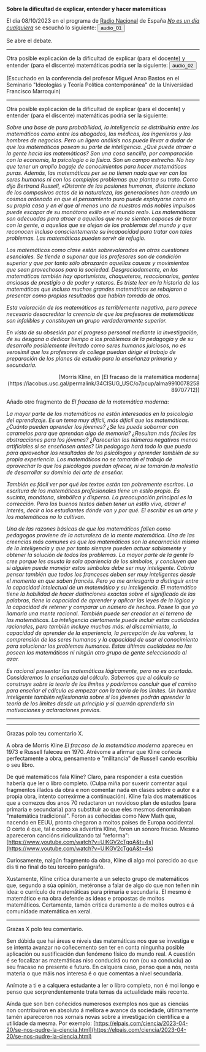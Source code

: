 __Sobre la dificultad de explicar, entender y hacer matemáticas__

El día 08/10/2023 en el programa de [Radio Nacional](https://www.rtve.es/radio/) de España [_No es un día cualquiera_](https://www.rtve.es/play/audios/no-es-un-dia-cualquiera/) se escuchó lo siguiente:
<audio id="ID001" source src="audio_05_no_es_un_dia_cualquiera.mp3"></audio><button onclick="playAudio('ID001')" type="button">audio_01</button>
<script>
function playAudio(audio_element) {
	var x = document.getElementById(audio_element);
	x.play();
}
</script>

Se abre el debate.

<hr>

Otra posible explicación de la dificultad de explicar (para el docente) y entender (para el discente) matemáticas podría ser la siguiente:
<audio id="ID002" source src="audio_bastos.mp3"></audio><button onclick="playAudio('ID002')" type="button">audio_02</button>
<script>
function playAudio(audio_element) {
	var x = document.getElementById(audio_element);
	x.play();
}
</script>

(Escuchado en la conferencia del profesor Miguel Anxo Bastos en el Seminario "Ideologías y Teoría Política contemporánea" de la Universidad Francisco Marroquin)

<hr>

Otra posible explicación de la dificultad de explicar (para el docente) y entender (para el discente) matemáticas podría ser la siguiente:

_Sobre una base de pura probabilidad, la inteligencia se distribuiría entre los matemáticos como entre los abogados, los médicos, los ingenieros y los hombres de negocios. Pero un ligero análisis nos puede llevar a dudar de que los matemáticos posean su parte de inteligencia. ¿Qué puede atraer a la gente hacia las matemáticas? Son una cosa sencilla, por comparación con la economía, la psicología o la física. Son un campo estrecho. No hay que tener un amplio bagaje de conocimientos para hacer matemáticas puras. Además, las matemáticas per se no tienen nada que ver con los seres humanos ni con los complejos problemas que plantea su trato. Como dijo Bertrand Russell, «Distante de las pasiones humanas, distante incluso de los compasivos actos de la naturaleza, las generaciones han creado un cosmos ordenado en que el pensamiento puro puede explayarse como en su propia casa y en el que al menos uno de nuestros más nobles impulsos puede escapar de su monótono exilio en el mundo real». Las matemáticas son adecuadas para atraer a aquellos que no se sienten capaces de tratar con la gente, a aquellos que se alejan de los problemas del mundo y que reconocen incluso conscientemente su incapacidad para tratar con tales problemas. Las matemáticas pueden servir de refugio._

_Los matemáticos como clase están sobrevalorados en otras cuestiones esenciales. Se tiende a suponer que los profesores son de condición superior y que por tanto sólo abrazarán aquellas causas y movimientos que sean provechosos para la sociedad. Desgraciadamente, en las matemáticas también hay oportunistas, chaqueteros, reaccionarios, gentes ansiosas de prestigio o de poder y rateros. Es triste leer en la historia de las matemáticas que incluso muchos grandes matemáticos se rebajaron a presentar como propios resultados que habían tomado de otros._

_Esta valoración de los matemáticos es terriblemente negativa, pero parece necesario desacreditar la creencia de que los profesores de matemáticas son infalibles y constituyen un grupo verdaderamente superior._

_En vista de su obsesión por el progreso personal mediante la investigación, de su desgana a dedicar tiempo a los problemas de la pedagogía y de su desarrollo posiblemente limitado como seres humanos juiciosos, no es verosímil que los profesores de college puedan dirigir el trabajo de preparación de los planes de estudio para la enseñanza primaria y secundaria._

<p align="right">(Morris Kline, en [El fracaso de la matemática moderna](https://iacobus.usc.gal/permalink/34CISUG_USC/o7pcup/alma991007825889707712))</p>

Añado otro fragmento de _El fracaso de la matemática moderna_:

_La mayor parte de los matemáticos no están interesados en la psicología del aprendizaje. Es un tema muy difícil, más difícil que las matemáticas. ¿Cuánto pueden aprender los jóvenes? ¿Se les puede sobornar con caramelos para que aprendan algo de memoria? ¿Resultan más fáciles las abstracciones para los jóvenes? ¿Parecerían los números negativos menos artificiales si se enseñasen antes? Un pedagogo hará todo lo que pueda para aprovechar los resultados de los psicólogos y aprender también de su propia experiencia. Los matemáticos no se tomarán el trabajo de aprovechar lo que los psicólogos puedan ofrecer, ni se tomarán la molestia de desarrollar su dominio del arte de enseñar._

_También es fácil ver por qué los textos están tan pobremente escritos. La escritura de los matemáticos profesionales tiene un estilo propio. Es sucinta, monótona, simbólica y dispersa. La preocupación principal es la corrección. Pero los buenos textos deben tener un estilo vivo, atraer el interés, decir a los estudiantes dónde van y por qué. El escribir es un arte y los matemáticos no lo cultivan._

_Una de las razones básicas de que los matemáticos fallen como pedagogos proviene de la naturaleza de la mente matemática. Una de las creencias más comunes es que los matemáticos son la encarnación misma de la inteligencia y que por tanto siempre pueden actuar sabiamente y obtener la solución de todos los problemas. La mayor parte de la gente lo cree porque les asusta la sola apariencia de los símbolos, y concluyen que si alguien puede manejar estos símbolos debe ser muy inteligente. Cabría pensar también que todos los franceses deben ser muy inteligentes desde el momento en que saben francés. Pero yo me arriesgaría a distinguir entre la capacidad intelectual de un matemático y su inteligencia. El matemático tiene la habilidad de hacer distinciones exactas sobre el significado de las palabras, tiene la capacidad de aprender y aplicar las leyes de la lógica y la capacidad de retener y comparar un número de hechos. Posee lo que yo llamaría una mente racional. También puede ser creador en el terreno de las matemáticas. La inteligencia ciertamente puede incluir estas cualidades racionales, pero también incluye muchas más: el discernimiento, la capacidad de aprender de la experiencia, la percepción de los valores, la comprensión de los seres humanos y la capacidad de usar el conocimiento para solucionar los problemas humanos. Estas últimas cualidades no las poseen los matemáticos ni ningún otro grupo de gente seleccionado al azar._

_Es racional presentar las matemáticas lógicamente, pero no es acertado. Consideremos la enseñanza del cálculo. Sabemos que el cálculo se construye sobre la teoría de los límites y podríamos concluir que el camino para enseñar el cálculo es empezar con la teoría de los límites. Un hombre inteligente también reflexionaría sobre si los jóvenes podrán aprender la teoría de los límites desde un principio y si querrán aprenderla sin motivaciones y aclaraciones previas._

<hr>

<hr>

Grazas polo teu comentario X.

A obra de Morris Kline _El fracaso de la matemática moderna_ apareceu en 1973 e Russell faleceu en 1970. Atrévome a afirmar que Kline coñecía perfectamente a obra, pensamento e "militancia" de Russell cando escribiu o seu libro.

De qué matemáticos fala Kline? Claro, para responder a esta cuestión habería que ler o libro completo.
(Culpa miña por suxerir comentar aquí fragmentos illados da obra e non comentar nada en clases sobre o autor e a propia obra, intento correxirme a continuación).
Kline fala dos matemáticos que a comezos dos anos 70 redactaron un novidoso plan de estudos (para primaria e secundaria) para substituír ao que eles mesmos denominaban "matemática tradicional". Foron as coñecidas como New Math que, nacendo en EEUU, pronto chegaron a moitos países de Europa occidental. O certo é que, tal e como xa advertira Kline, foron un sonoro fracso. Mesmo apareceron cancións ridiculizando tal "reforma":
[https://www.youtube.com/watch?v=UIKGV2cTgqA&t=4s](https://www.youtube.com/watch?v=UIKGV2cTgqA&t=4s)

Curiosamente, nalgún fragmento da obra, Kline di algo moi parecido ao que dis ti no final do teu terceiro parágrafo.

Xustamente, Kline critica duramente a un selecto grupo de matemáticos que, segundo a súa opinión, metéronse a falar de algo do que non teñen nin idea: o currículo de matemáticas para primaria e secundaria. El mesmo é matemático e na obra defende as ideas  e propostas de moitos matemáticos. Certamente, tamén critica duramente a de moitos outros e á comunidade matemática en xeral. 

<hr>

Grazas X polo teu comentario.

Sen dúbida que hai áreas e niveis das matemáticas nos que se investiga e se intenta avanzar no coñecemento sen ter en conta ningunha posible aplicación ou xustificación dun fenómeno físico do mundo real. A cuestión é se focalizar as matemáticas niso conducirá ou non (ou xa conduciu) ao seu fracaso no presente e futuro. En calquera caso, penso que a nós, nesta materia o que máis nos interesa é o que comentas a nivel secundaria.

Anímote a ti e a calquera estudante a ler o libro completo, non é moi longo e penso que sorprendentemente trata temas da actualidade máis recente.

Aínda que son ben coñecidos numerosos exemplos nos que as ciencias non contribuiron en absoluto á mellora e avance da sociedade, últimamente tamén apareceron nos xornais novas sobre a investigación científica e a utilidade da mesma. Por exemplo:
[https://elpais.com/ciencia/2023-04-20/se-nos-pudre-la-ciencia.html](https://elpais.com/ciencia/2023-04-20/se-nos-pudre-la-ciencia.html)

<hr>
